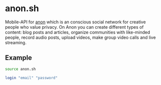 # anon.sh
Mobile-API for [anon](https://play.google.com/store/apps/details?id=network.anonym.android) which is an conscious social network for creative people who value privacy. On Anon you can create different types of content: blog posts and articles, organize communities with like-minded people, record audio posts, upload videos, make group video calls and live streaming.

## Example
```bash
source anon.sh

login "email" "password"
```
